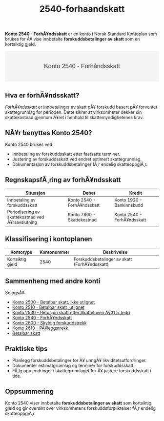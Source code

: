 ﻿---
title: "2540-forhaandskatt"
meta_title: "2540-forhaandskatt"
meta_description: "**Konto 2540 - ForhÃ¥ndsskatt** er en konto i Norsk Standard Kontoplan som brukes for Ã¥ vise innbetalte **forskuddsbetalinger av skatt** som en kortsiktig gjel..."
slug: 2540-forhaandskatt
type: blog
layout: pages/single
---

**Konto 2540 - ForhÃ¥ndsskatt** er en konto i Norsk Standard Kontoplan som brukes for Ã¥ vise innbetalte **forskuddsbetalinger av skatt** som en kortsiktig gjeld.

![Illustrasjon av konto 2540 ForhÃ¥ndsskatt](2540-forhaandskatt-image.svg)

## Hva er forhÃ¥ndsskatt?

*ForhÃ¥ndsskatt* er innbetalinger av skatt pÃ¥ forskudd basert pÃ¥ forventet skattegrunnlag for perioden. Dette sikrer at virksomheter dekker sin skattekostnad gjennom Ã¥ret i henhold til skattemyndighetenes krav.

## NÃ¥r benyttes Konto 2540?

Konto 2540 brukes ved:

* Innbetaling av forskuddsskatt etter fastsatte terminer.
* Justering av forskuddsskatt ved endret estimert skattegrunnlag.
* Dokumentasjon av forskuddsbetalinger fÃ¸r endelig skatteoppgjÃ¸r.

## RegnskapsfÃ¸ring av forhÃ¥ndsskatt

| Situasjon                                     | Debet                                                      | Kredit                   |
|-----------------------------------------------|------------------------------------------------------------|--------------------------|
| Innbetaling av forskuddsskatt                 | Konto 2540 - ForhÃ¥ndsskatt                                  | Konto 1920 - Bankinnskudd |
| Periodisering av skattekostnad ved Ã¥rsavslutning | Konto 7800 - Skattekostnad                                  | Konto 2540 - ForhÃ¥ndsskatt |

## Klassifisering i kontoplanen

| Kontotype          | Kontonummer | Beskrivelse                                   |
|--------------------|-------------|-----------------------------------------------|
| Kortsiktig gjeld   | 2540        | Forskuddsbetalinger av skatt (ForhÃ¥ndsskatt)  |

## Sammenheng med andre konti

Se ogsÃ¥:

* [Konto 2500 - Betalbar skatt, ikke utlignet](/blogs/kontoplan/2500-betalbar-skatt-ikke-utlignet "Konto 2500 - Betalbar skatt, ikke utlignet")
* [Konto 2510 - Betalbar skatt, utlignet](/blogs/kontoplan/2510-betalbar-skatt-utlignet "Konto 2510 - Betalbar skatt, utlignet")
* [Konto 2530 - Refusjon skatt etter Skatteloven Â§31 5. ledd](/blogs/kontoplan/2530-refusjon-skatt-etter-skatteloven-31-5-ledd "Konto 2530 - Refusjon skatt etter Skatteloven Â§31 5. ledd")
* [Konto 2540 - ForhÃ¥ndsskatt](/blogs/kontoplan/2540-forhaandskatt "Konto 2540 - ForhÃ¥ndsskatt")
* [Konto 2600 - Skyldig forskuddstrekk](/blogs/kontoplan/2600-forskuddstrekk "Konto 2600 - Skyldig forskuddstrekk")
* [Konto 2610 - PÃ¥leggstrekk](/blogs/kontoplan/2610-paalleggstrekk "Konto 2610 - PÃ¥leggstrekk")
* [Betalbar skatt](/blogs/regnskap/betalbar-skatt "Betalbar skatt â€“ Komplett guide til beregning og hÃ¥ndtering")

## Praktiske tips

* Planlegg forskuddsbetalinger for Ã¥ unngÃ¥ likviditetsutfordringer.
* Dokumenter estimatgrunnlag og terminer for forskuddsskatt.
* FÃ¸lg opp endringer i skattegrunnlaget for Ã¥ justere forskuddsskatt i tide.

## Oppsummering

Konto 2540 viser innbetalte **forskuddsbetalinger av skatt** som kortsiktig gjeld og gir oversikt over virksomhetens forskuddsforpliktelser fÃ¸r endelig skatteoppgjÃ¸r.

